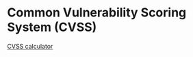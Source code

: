 # Common Vulnerability Scoring System (CVSS)
[CVSS calculator](https://www.first.org/cvss/calculator/3.1)
